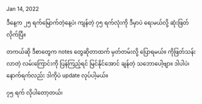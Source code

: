 Jan 14, 2022

ဒီနေ့က ၂၅ ရက်မြောက်တဲ့နေ့ပဲ၊ ကျန်တဲ့ ၇၅ ရက်လုံးကို ဒီမှာပဲ ရေးမယ်လို့ ဆုံးဖြတ်လိုက်ပြီ။

တကယ်ဆို ဒီစာတွေက notes တွေဆိုတာထက် မှတ်တမ်းလို့ ပြောရမယ်။ ကိုဖြတ်သန်းလာတဲ့ လမ်းကြောင်းကို ပြန်ကြည့်ရင် မြင်နိုင်အောင် ချန်တဲ့ သဘောပေါ့ဗျာ။ ဒါပါပဲ၊
နောက်ရက်လည်း ဒါကိုပဲ update လုပ်ပါ့မယ်။

၇၅ ရက် လိုပါတော့တယ်၊
